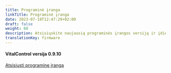 ```yaml
---
title: Programinė įranga
linkTitle: Programinė įranga
date: 2023-07-18T12:47:29+02:00
draft: false
weight: 60
description: Atsisiųskite naujausią programinės įrangos versiją ir įdiekite ją savo VitalControl įrenginyje.
translationKey: firmware
---
```

#### VitalControl versija 0.9.10

<a href="/download/firmware.vcu" role="button" class="btn btn-primary btn-lg">Atsisiųsti programinę įrangą</a>
